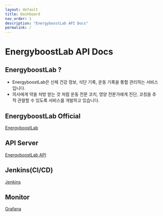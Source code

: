 ```yaml
---
layout: default
title: Dashboard
nav_order: 1
description: "EnergyboostLab API Docs"
permalink: /
---
```


# EnergyboostLab API Docs

## EnergyboostLab ?
- EnergyboostLab은 신체 건강 정보, 식단 기록, 운동 기록을 통합 관리하는 서비스 입니다.
- 의사에게 약을 처방 받는 것 처럼 운동 전문 코치, 영양 전문가에게 진단, 코칭을 추적 관찰할 수 있도록 서비스를 개발하고 있습니다.

## EnergyboostLab Official
[EnergyboostLab](http://www.energyboostlab.com)

## API Server
[EnergyboostLab API](http://api.energyboostlab.com)

## Jenkins(CI/CD)
[Jenkins](http://jenkins.energyboostlab.com)

## Monitor
[Grafana](http://grafana.energyboostlab.com)